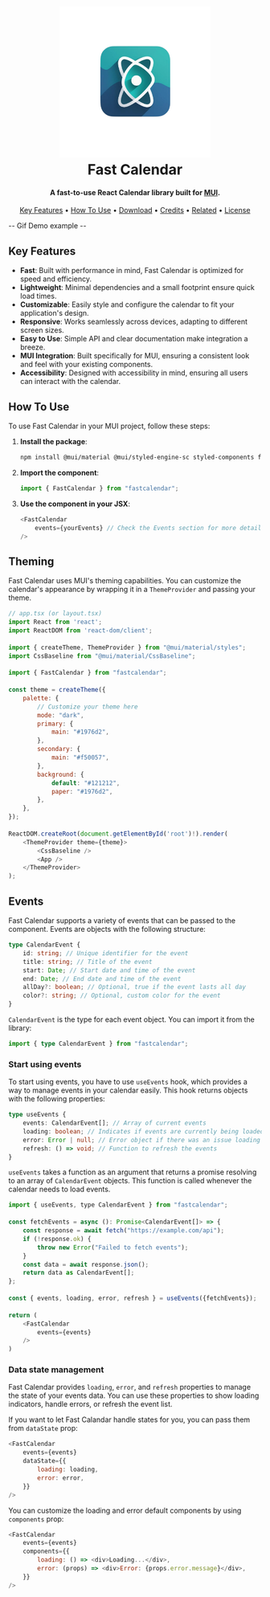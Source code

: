 <h1 align="center">
  <img src="./assets/FastCalendarIcon.png" alt="Fast Calendar" width="300" height="300" />
  <br/>
  Fast Calendar
</h1>

<h4 align="center">
  A fast-to-use React Calendar library built for <a href="https://mui.com/" target="_blank">MUI</a>.
</h4>

<p align="center">
  <a href="#key-features">Key Features</a> •
  <a href="#how-to-use">How To Use</a> •
  <a href="#download">Download</a> •
  <a href="#credits">Credits</a> •
  <a href="#related">Related</a> •
  <a href="#license">License</a>
</p>

-- Gif Demo example --

## Key Features

-   **Fast**: Built with performance in mind, Fast Calendar is optimized for speed and efficiency.
-   **Lightweight**: Minimal dependencies and a small footprint ensure quick load times.
-   **Customizable**: Easily style and configure the calendar to fit your application's design.
-   **Responsive**: Works seamlessly across devices, adapting to different screen sizes.
-   **Easy to Use**: Simple API and clear documentation make integration a breeze.
-   **MUI Integration**: Built specifically for MUI, ensuring a consistent look and feel with your existing components.
-   **Accessibility**: Designed with accessibility in mind, ensuring all users can interact with the calendar.

## How To Use

To use Fast Calendar in your MUI project, follow these steps:

1. **Install the package**:

    ```bash
    npm install @mui/material @mui/styled-engine-sc styled-components fastcalendar
    ```

2. **Import the component**:

    ```javascript
    import { FastCalendar } from "fastcalendar";
    ```

3. **Use the component in your JSX**:
    ```javascript
    <FastCalendar
        events={yourEvents} // Check the Events section for more details
    />
    ```

## Theming

Fast Calendar uses MUI's theming capabilities. You can customize the calendar's appearance by wrapping it in a `ThemeProvider` and passing your theme.

```javascript
// app.tsx (or layout.tsx)
import React from 'react';
import ReactDOM from 'react-dom/client';

import { createTheme, ThemeProvider } from "@mui/material/styles";
import CssBaseline from "@mui/material/CssBaseline";

import { FastCalendar } from "fastcalendar";

const theme = createTheme({
    palette: {
        // Customize your theme here
        mode: "dark",
        primary: {
            main: "#1976d2",
        },
        secondary: {
            main: "#f50057",
        },
        background: {
            default: "#121212",
            paper: "#1976d2",
        },
    },
});

ReactDOM.createRoot(document.getElementById('root')!).render(
    <ThemeProvider theme={theme}>
        <CssBaseline />
        <App />
    </ThemeProvider>
);
```

## Events

Fast Calendar supports a variety of events that can be passed to the component. Events are objects with the following structure:

```typescript
type CalendarEvent {
    id: string; // Unique identifier for the event
    title: string; // Title of the event
    start: Date; // Start date and time of the event
    end: Date; // End date and time of the event
    allDay?: boolean; // Optional, true if the event lasts all day
    color?: string; // Optional, custom color for the event
}
```

`CalendarEvent` is the type for each event object. You can import it from the library:

```typescript
import { type CalendarEvent } from "fastcalendar";
```

### Start using events

To start using events, you have to use `useEvents` hook, which provides a way to manage events in your calendar easily.
This hook returns objects with the following properties:

```typescript
type useEvents {
    events: CalendarEvent[]; // Array of current events
    loading: boolean; // Indicates if events are currently being loaded
    error: Error | null; // Error object if there was an issue loading events
    refresh: () => void; // Function to refresh the events
}
```

`useEvents` takes a function as an argument that returns a promise resolving to an array of `CalendarEvent` objects. This function is called whenever the calendar needs to load events.

```javascript
import { useEvents, type CalendarEvent } from "fastcalendar";

const fetchEvents = async (): Promise<CalendarEvent[]> => {
    const response = await fetch("https://example.com/api");
    if (!response.ok) {
        throw new Error("Failed to fetch events");
    }
    const data = await response.json();
    return data as CalendarEvent[];
};

const { events, loading, error, refresh } = useEvents({fetchEvents});

return (
    <FastCalendar
        events={events}
    />
)
```

### Data state management
Fast Calendar provides `loading`, `error`, and `refresh` properties to manage the state of your events data. You can use these properties to show loading indicators, handle errors, or refresh the event list.

If you want to let Fast Calandar handle states for you, you can pass them from `dataState` prop:

```javascript
<FastCalendar
    events={events}
    dataState={{
        loading: loading,
        error: error,
    }}
/>
```

You can customize the loading and error default components by using `components` prop:

```javascript
<FastCalendar
    events={events}
    components={{
        loading: () => <div>Loading...</div>,
        error: (props) => <div>Error: {props.error.message}</div>,
    }}
/>
```